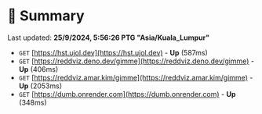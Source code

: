 # 📖 Summary
Last updated: **25/9/2024, 5:56:26 PTG "Asia/Kuala_Lumpur"**

- `GET` [https://hst.ujol.dev](https://hst.ujol.dev) - **Up** (587ms)
- `GET` [https://reddviz.deno.dev/gimme](https://reddviz.deno.dev/gimme) - **Up** (406ms)
- `GET` [https://reddviz.amar.kim/gimme](https://reddviz.amar.kim/gimme) - **Up** (2053ms)
- `GET` [https://dumb.onrender.com](https://dumb.onrender.com) - **Up** (348ms)
